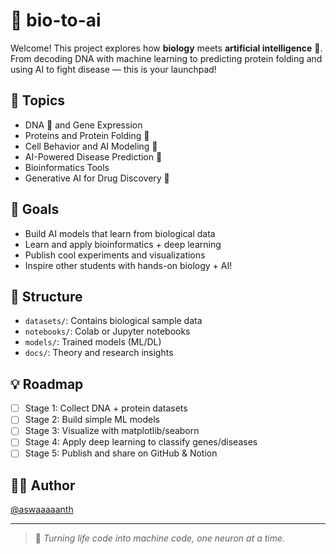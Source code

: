 # 🧬 bio-to-ai

Welcome! This project explores how **biology** meets **artificial intelligence** 🤖. From decoding DNA with machine learning to predicting protein folding and using AI to fight disease — this is your launchpad!

## 🌱 Topics
- DNA 🧬 and Gene Expression
- Proteins and Protein Folding 🧪
- Cell Behavior and AI Modeling 🧫
- AI-Powered Disease Prediction 💉
- Bioinformatics Tools
- Generative AI for Drug Discovery 💊

## 🚀 Goals
- Build AI models that learn from biological data
- Learn and apply bioinformatics + deep learning
- Publish cool experiments and visualizations
- Inspire other students with hands-on biology + AI!

## 📁 Structure
- `datasets/`: Contains biological sample data
- `notebooks/`: Colab or Jupyter notebooks
- `models/`: Trained models (ML/DL)
- `docs/`: Theory and research insights

## 💡 Roadmap
- [ ] Stage 1: Collect DNA + protein datasets
- [ ] Stage 2: Build simple ML models
- [ ] Stage 3: Visualize with matplotlib/seaborn
- [ ] Stage 4: Apply deep learning to classify genes/diseases
- [ ] Stage 5: Publish and share on GitHub & Notion

## 🙋‍♂️ Author
[@aswaaaaanth](https://github.com/aswaaaaanth)

---
> 🎯 *Turning life code into machine code, one neuron at a time.*
